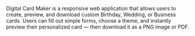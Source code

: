 Digital Card Maker is a responsive web application that allows users to create, preview, and download custom Birthday, Wedding, or Business cards.
Users can fill out simple forms, choose a theme, and instantly preview their personalized card — then download it as a PNG image or PDF.
